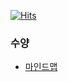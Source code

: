 [![Hits](https://hits.seeyoufarm.com/api/count/incr/badge.svg?url=https%3A%2F%2Fgithub.com%2Fusiyoung&count_bg=%23CBCBCB&title_bg=%23555555&icon=git.svg&icon_color=%23E7E7E7&title=hits&edge_flat=false)](https://hits.seeyoufarm.com)

### 수양
- [마인드맵](https://usiyoung.github.io/)

